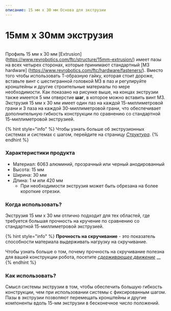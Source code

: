 ```yaml
---
описание: 15 мм x 30 мм Основа для экструзии
---
```


# 15мм x 30мм экструзия

<figure><img src="https://2589213514-files.gitbook.io/~/files/v0/b/gitbook-legacy-files/o/assets%2F-M5yw0n8IneF5-9ybLjT%2F-MBkHpl6tI-0P0Lg_bNo%2F-MBkHv0cdzJI1d3ZFvrA%2F15mm%20x%2030mm%20Extrusion%20Pinout.png?alt=media&#x26;token=df8d5a87-2860-44a4-ba6a-24878ec20f82" alt=""><figcaption></figcaption></figure>

Профиль 15 мм x 30 мм [Extrusion] (https://www.revrobotics.com/ftc/structure/15mm-extrusion/) имеет пазы на всех четырех сторонах, которые принимают стандартный [M3 hardware] (https://www.revrobotics.com/ftc/hardware/fasteners/). Вместо того чтобы использовать Т-образную гайку, которая стоит дороже, вставьте винт с шестигранной головкой M3 в паз и регулируйте кронштейны и другие строительные материалы по мере необходимости. Как показано на рисунке выше, на концах экструзии также имеется 5 мм отверстие **шаг**, в которое можно вставить винт M3. Экструзия 15 мм x 30 мм имеет один паз на каждой 15-миллиметровой грани и 3 паза на каждой 30-миллиметровой грани, что обеспечивает дополнительную гибкость конструкции по сравнению со стандартной 15-миллиметровой экструзией.

{% hint style="info" %}
Чтобы узнать больше об экструзионных системах и системах с шагом, перейдите на страницу [_Структура_](broken-reference).
{% endhint %}

### Характеристики продукта

* Материал: 6063 алюминий, прозрачный или черный анодированный
* Высота: 15 мм
* Ширина: 30 мм
* Длина: 1 м или 420 мм
  * При необходимости экструзия может быть обрезана на более короткие отрезки.

### Когда использовать?

Экструзия 15 мм x 30 мм отлично подходит для тех областей, где требуется большая прочность на кручение по сравнению со стандартной 15-миллиметровой экструзией.&#x20;

{% hint style="info" %}
**Прочность на скручивание** - это показатель способности материала выдерживать нагрузку на скручивание.

Чтобы узнать больше о том, почему прочность на скручивание полезна для вашей конструкции робота, посетите [_сдерживающее движение_](broken-reference) __&#x20;
{% endhint %}

### Как использовать?

Смысл системы экструзии в том, чтобы обеспечить большую гибкость конструкции, чем при использовании системы с фиксированным шагом. Пазы в экструзии позволяют перемещать кронштейны и другие компоненты вдоль 15-мм экструзии в бесконечное число положений.&#x20;

<figure><img src="https://2589213514-files.gitbook.io/~/files/v0/b/gitbook-legacy-files/o/assets%2F-M5yw0n8IneF5-9ybLjT%2F-M94yXAf-q6v87SEnzqQ%2F-M94znMlvqQj5puBupVE%2Fimage.png?alt=media&#x26;token=a284d43b-2a23-4311-bb70-446792b14cb0" alt=""><figcaption></figcaption></figure>
